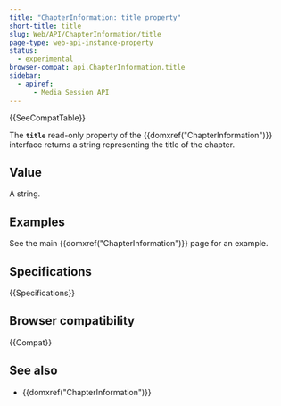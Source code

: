 ```yaml
---
title: "ChapterInformation: title property"
short-title: title
slug: Web/API/ChapterInformation/title
page-type: web-api-instance-property
status:
  - experimental
browser-compat: api.ChapterInformation.title
sidebar:
  - apiref:
      - Media Session API
---
```


{{SeeCompatTable}}

The **`title`** read-only property of the
{{domxref("ChapterInformation")}} interface returns a string representing the title of the chapter.

## Value

A string.

## Examples

See the main {{domxref("ChapterInformation")}} page for an example.

## Specifications

{{Specifications}}

## Browser compatibility

{{Compat}}

## See also

- {{domxref("ChapterInformation")}}
